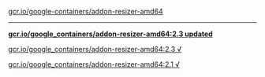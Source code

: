 [gcr.io/google-containers/addon-resizer-amd64](https://hub.docker.com/r/sqeven/addon-resizer-amd64/tags/) 

----
**[gcr.io/google_containers/addon-resizer-amd64:2.3 updated](https://hub.docker.com/r/sqeven/addon-resizer-amd64/tags/)**

[gcr.io/google_containers/addon-resizer-amd64:2.3 √](https://hub.docker.com/r/sqeven/addon-resizer-amd64/tags/)

[gcr.io/google_containers/addon-resizer-amd64:2.1 √](https://hub.docker.com/r/sqeven/addon-resizer-amd64/tags/)

